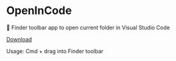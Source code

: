 # OpenInCode
:open_file_folder: Finder toolbar app to open current folder in Visual Studio Code

[Download](http://sertacozercan.com/wp-content/uploads/Open-in-Code.app_.zip)	

Usage: Cmd + drag into Finder toolbar
